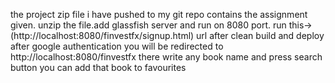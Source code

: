 the project zip file i have pushed to my git repo contains the assignment given.
unzip the file.add glassfish server and run on 8080 port.
run this->(http://localhost:8080/finvestfx/signup.html) url after clean build and deploy
after google authentication you will be redirected to http://localhost:8080/finvestfx
there write any book name and press search button 
you can add that book to favourites
